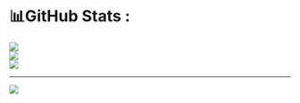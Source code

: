 # 📊GitHub Stats :
![](https://github-readme-stats.vercel.app/api?username=Sa7yaC&theme=radical&hide_border=false&include_all_commits=false&count_private=false)<br/>
![](https://github-readme-streak-stats.herokuapp.com/?user=Sa7yaC&theme=radical&hide_border=false)<br/>
![](https://github-readme-stats.vercel.app/api/top-langs/?username=Sa7yaC&theme=radical&hide_border=false&include_all_commits=false&count_private=false&layout=compact)

---
[![](https://visitcount.itsvg.in/api?id=Sa7yaC&icon=0&color=0)](https://visitcount.itsvg.in)
